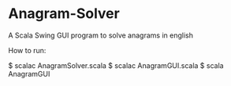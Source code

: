 Anagram-Solver
==============

A Scala Swing GUI program to solve anagrams in english


How to run:

$ scalac AnagramSolver.scala
$ scalac AnagramGUI.scala
$ scala AnagramGUI


